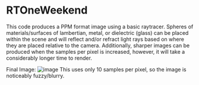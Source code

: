 # RTOneWeekend
This code produces a PPM format image using a basic raytracer. 
Spheres of materials/surfaces of lambertian, metal, or dielectric (glass) can be placed within the scene and will reflect and/or refract light rays based on where they are placed relative to the camera.
Additionally, sharper images can be produced when the samples per pixel is increased, however, it will take a considerably longer time to render.

Final Image:
![image](https://user-images.githubusercontent.com/46981841/170136678-4aabde0f-8d37-449b-86fe-0e23de39a12c.png)
This uses only 10 samples per pixel, so the image is noticeably fuzzy/blurry. 
